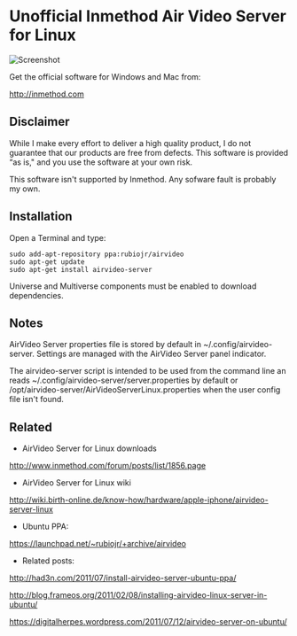 # Unofficial Inmethod Air Video Server for Linux

![Screenshot](https://github.com/rubiojr/airvideo-server-ui/raw/master/screenshots/desktop.png)

Get the official software for Windows and Mac from:

http://inmethod.com

## Disclaimer

While I make every effort to deliver a high quality product, I do not guarantee that our products are free from defects. This software is provided “as is," and you use the software at your own risk.

This software isn't supported by Inmethod. Any sofware fault is probably my own.

## Installation

Open a Terminal and type:

    sudo add-apt-repository ppa:rubiojr/airvideo
    sudo apt-get update
    sudo apt-get install airvideo-server

Universe and Multiverse components must be enabled to download dependencies.

## Notes

AirVideo Server properties file is stored by default in ~/.config/airvideo-server. Settings are managed with the AirVideo Server panel indicator.

The airvideo-server script is intended to be used from the command line an reads ~/.config/airvideo-server/server.properties by default or /opt/airvideo-server/AirVideoServerLinux.properties when the user config file isn't found.

## Related

* AirVideo Server for Linux downloads

http://www.inmethod.com/forum/posts/list/1856.page

* AirVideo Server for Linux wiki

http://wiki.birth-online.de/know-how/hardware/apple-iphone/airvideo-server-linux

* Ubuntu PPA:

https://launchpad.net/~rubiojr/+archive/airvideo

* Related posts:

http://had3n.com/2011/07/install-airvideo-server-ubuntu-ppa/

http://blog.frameos.org/2011/02/08/installing-airvideo-linux-server-in-ubuntu/

https://digitalherpes.wordpress.com/2011/07/12/airvideo-server-on-ubuntu/


